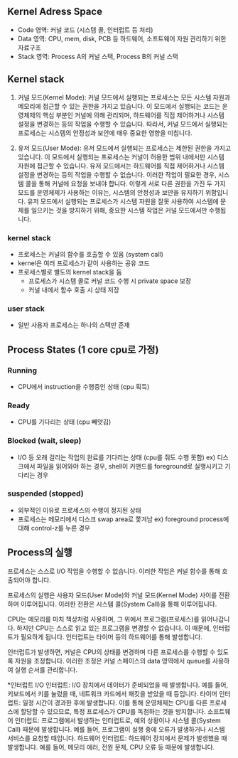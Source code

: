 ## Kernel Adress Space
- Code 영역: 커널 코드 (시스템 콜, 인터럽트 등 처리)
- Data 영역: CPU, mem, disk, PCB 등 하드웨어, 소프트웨어 자원 관리하기 위한 자료구조
- Stack 영역: Process A의 커널 스택, Process B의 커널 스택

## Kernel stack
1. 커널 모드(Kernel Mode): 커널 모드에서 실행되는 프로세스는 모든 시스템 자원과 메모리에 접근할 수 있는 권한을 가지고 있습니다. 이 모드에서 실행되는 코드는 운영체제의 핵심 부분인 커널에 의해 관리되며, 하드웨어를 직접 제어하거나 시스템 설정을 변경하는 등의 작업을 수행할 수 있습니다. 따라서, 커널 모드에서 실행되는 프로세스는 시스템의 안정성과 보안에 매우 중요한 영향을 미칩니다.

2. 유저 모드(User Mode): 유저 모드에서 실행되는 프로세스는 제한된 권한을 가지고 있습니다. 이 모드에서 실행되는 프로세스는 커널이 허용한 범위 내에서만 시스템 자원에 접근할 수 있습니다. 유저 모드에서는 하드웨어를 직접 제어하거나 시스템 설정을 변경하는 등의 작업을 수행할 수 없습니다. 이러한 작업이 필요한 경우, 시스템 콜을 통해 커널에 요청을 보내야 합니다.
이렇게 서로 다른 권한을 가진 두 가지 모드를 운영체제가 사용하는 이유는, 시스템의 안정성과 보안을 유지하기 위함입니다. 유저 모드에서 실행되는 프로세스가 시스템 자원을 잘못 사용하여 시스템에 문제를 일으키는 것을 방지하기 위해, 중요한 시스템 작업은 커널 모드에서만 수행됩니다.

### kernel stack
- 프로세스는 커널의 함수를 호출할 수 있음 (system call)
- kernel은 여러 프로세스가 같이 사용하는 공유 코드
- 프로세스별로 별도의 kernel stack을 둠
    + 프로세스가 시스템 콜로 커널 코드 수행 시 private space 보장
    + 커널 내에서 함수 호출 시 상태 저장

### user stack 
- 일반 사용자 프로세스는 하나의 스택만 존재



## Process States (1 core cpu로 가정)
### Running
- CPU에서 instruction을 수행중인 상태 (cpu 획득)
### Ready
- CPU를 기다리는 상태 (cpu 빼앗김)
### Blocked (wait, sleep)
- I/O 등 오래 걸리는 작업의 완료를 기다리는 상태 (cpu를 줘도 수행 못함)
ex) 디스크에서 파일을 읽어와야 하는 경우, shell이 커맨드를 foreground로 실행시키고 기다리는 경우
### suspended (stopped)
- 외부적인 이유로 프로세스의 수행이 정지된 상태
- 프로세스는 메모리에서 디스크 swap area로 쫓겨남
ex) foreground process에 대해 control-z를 누른 경우

## Process의 실행

프로세스는 스스로 I/O 작업을 수행할 수 없습니다. 이러한 작업은 커널 함수를 통해 호출되어야 합니다.

프로세스의 실행은 사용자 모드(User Mode)와 커널 모드(Kernel Mode) 사이를 전환하며 이루어집니다. 이러한 전환은 시스템 콜(System Call)을 통해 이루어집니다.

CPU는 메모리를 마치 책상처럼 사용하며, 그 위에서 프로그램(프로세스)를 읽어나갑니다. 하지만 CPU는 스스로 읽고 있는 프로그램을 변경할 수 없습니다. 이 때문에, 인터럽트가 필요하게 됩니다. 인터럽트는 타이머 등의 하드웨어를 통해 발생합니다.

인터럽트가 발생하면, 커널은 CPU의 상태를 변경하며 다른 프로세스를 수행할 수 있도록 자원을 조정합니다. 이러한 조정은 커널 스페이스의 data 영역에서 queue를 사용하여 실행 순서를 관리합니다.


*인터럽트
I/O 인터럽트: I/O 장치에서 데이터가 준비되었을 때 발생합니다. 예를 들어, 키보드에서 키를 눌렀을 때, 네트워크 카드에서 패킷을 받았을 때 등입니다.
타이머 인터럽트: 일정 시간이 경과한 후에 발생합니다. 이를 통해 운영체제는 CPU를 다른 프로세스에 할당할 수 있으므로, 특정 프로세스가 CPU를 독점하는 것을 방지합니다.
소프트웨어 인터럽트: 프로그램에서 발생하는 인터럽트로, 예외 상황이나 시스템 콜(System Call) 때문에 발생합니다. 예를 들어, 프로그램이 실행 중에 오류가 발생하거나 시스템 서비스를 요청할 때입니다.
하드웨어 인터럽트: 하드웨어 장치에서 문제가 발생했을 때 발생합니다. 예를 들어, 메모리 에러, 전원 문제, CPU 오류 등 때문에 발생합니다.